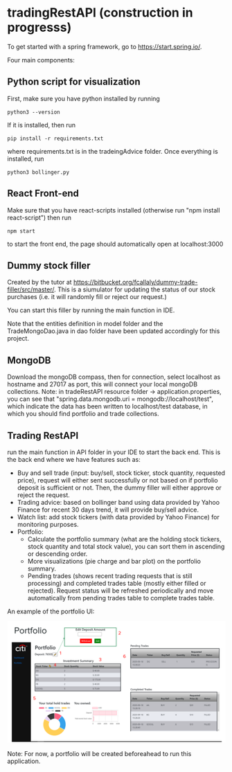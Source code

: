 # tradingRestAPI (construction in progresss)

To get started with a spring framework, go to https://start.spring.io/.

Four main components:

## Python script for visualization

First, make sure you have python installed by running 
```
python3 --version
```
If it is installed, then run 
```
pip install -r requirements.txt
```
where requirements.txt is in the tradeingAdvice folder. Once everything is installed, run
```
python3 bollinger.py
```

## React Front-end
Make sure that you have react-scripts installed (otherwise run "npm install react-script") then run 
```
npm start 
```
to start the front end, the page should automatically open at localhost:3000

## Dummy stock filler

Created by the tutor at https://bitbucket.org/fcallaly/dummy-trade-filler/src/master/. This is a siumulator for updating the status of our stock purchases (i.e. it will randomly fill or reject our request.)

You can start this filler by running the main function in IDE.

Note that the entities definition in model folder and the TradeMongoDao.java in dao folder have been updated accordingly for this project.

## MongoDB
Download the mongoDB compass, then for connection, select localhost as hostname and 27017 as port, this will connect your local mongoDB collections.
Note: in tradeRestAPI resource folder -> application.properties, you can see that "spring.data.mongodb.uri = mongodb://localhost/test", which indicate the data has been written to localhost/test database, in which you should find portfolio and trade collections.


## Trading RestAPI

run the main function in API folder in your IDE to start the back end. This is the back end where we have features such as:
- Buy and sell trade (input: buy/sell, stock ticker, stock quantity, requested price), request will either sent successfully or not based on if portfolio deposit is sufficient or not. Then, the dummy filler will either approve or reject the request.
- Trading advice: based on bollinger band using data provided by Yahoo Finance for recent 30 days trend, it will provide buy/sell advice.
- Watch list: add stock tickers (with data provided by Yahoo Finance) for monitoring purposes. 
- Portfolio:
  - Calculate the portfolio summary (what are the holding stock tickers, stock quantity and total stock value), you can sort them in ascending or descending order.
  - More visualizations (pie charge and bar plot) on the portfolio summary.
  - Pending trades (shows recent trading requests that is still processing) and completed trades table (mostly either filled or rejected). Request status will be refreshed periodically and move automatically from pending trades table to complete trades table.

An example of the portfolio UI:

![alt text](https://github.com/xpada001/tradingRestAPI/blob/main/images/portfolio.png?raw=true)


Note: For now, a portfolio will be created beforeahead to run this application.
